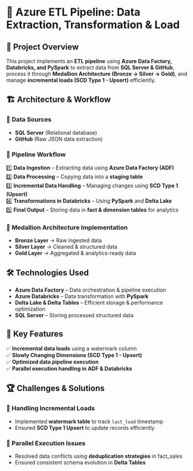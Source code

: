 # 🚀 Azure ETL Pipeline: Data Extraction, Transformation & Load

## 📌 Project Overview
This project implements an **ETL pipeline** using **Azure Data Factory, Databricks, and PySpark** to extract data from **SQL Server & GitHub**, process it through **Medallion Architecture (Bronze → Silver → Gold)**, and manage **incremental loads (SCD Type 1 - Upsert)** efficiently.

## 🏗️ Architecture & Workflow
### 🔹 **Data Sources**  
- **SQL Server** (Relational database)
- **GitHub** (Raw JSON data extraction)

### 🔹 **Pipeline Workflow**
1️⃣ **Data Ingestion** – Extracting data using **Azure Data Factory (ADF)**  
2️⃣ **Data Processing** – Copying data into a **staging table**  
3️⃣ **Incremental Data Handling** – Managing changes using **SCD Type 1 (Upsert)**  
4️⃣ **Transformations in Databricks** – Using **PySpark** and **Delta Lake**  
5️⃣ **Final Output** – Storing data in **fact & dimension tables** for analytics  

### 🔹 **Medallion Architecture Implementation**
- **Bronze Layer** → Raw ingested data
- **Silver Layer** → Cleaned & structured data
- **Gold Layer** → Aggregated & analytics-ready data

## 🛠️ Technologies Used
- **Azure Data Factory** – Data orchestration & pipeline execution
- **Azure Databricks** – Data transformation with **PySpark**
- **Delta Lake & Delta Tables** – Efficient storage & performance optimization
- **SQL Server** – Storing processed structured data

## 📌 Key Features
✅ **Incremental data loads** using a watermark column  
✅ **Slowly Changing Dimensions (SCD Type 1 - Upsert)**  
✅ **Optimized data pipeline execution**  
✅ **Parallel execution handling in ADF & Databricks**  

## 🏆 Challenges & Solutions
### 🔹 Handling Incremental Loads
- Implemented **watermark table** to track `last_load` timestamp
- Ensured **SCD Type 1 Upsert** to update records efficiently

### 🔹 Parallel Execution Issues
- Resolved data conflicts using **deduplication strategies** in fact_sales
- Ensured consistent schema evolution in **Delta Tables**

